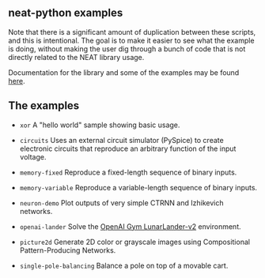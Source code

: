 ## neat-python examples ##

Note that there is a significant amount of duplication between these scripts, and this is intentional.  The goal is to 
make it easier to see what the example is doing, without making the user dig through a bunch of code that is not 
directly related to the NEAT library usage.

Documentation for the library and some of the examples may be found [here](http://neat-python.readthedocs.io/en/latest/).

## The examples ##

* `xor` A "hello world" sample showing basic usage.

* `circuits` Uses an external circuit simulator (PySpice) to create electronic circuits that reproduce an arbitrary function of the input voltage.

* `memory-fixed` Reproduce a fixed-length sequence of binary inputs.    

* `memory-variable` Reproduce a variable-length sequence of binary inputs.

* `neuron-demo` Plot outputs of very simple CTRNN and Izhikevich networks.
 
* `openai-lander` Solve the [OpenAI Gym LunarLander-v2](https://gym.openai.com/envs/LunarLander-v2) environment.

* `picture2d` Generate 2D color or grayscale images using Compositional Pattern-Producing Networks.

* `single-pole-balancing` Balance a pole on top of a movable cart.